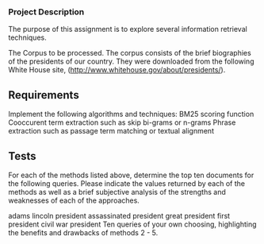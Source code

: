 
### Project Description ###

The purpose of this assignment is to explore several information retrieval techniques.

The Corpus to be processed. The corpus consists of the brief biographies of the presidents of our country. They were downloaded from the following White House site, (http://www.whitehouse.gov/about/presidents/).

## Requirements ##

Implement the following algorithms and techniques:
BM25 scoring function
Cooccurent term extraction such as skip bi-grams or n-grams
Phrase extraction such as passage term matching or textual alignment

## Tests ##

For each of the methods listed above, determine the top ten documents for the following queries. Please indicate the values returned by each of the methods as well as a brief subjective analysis of the strengths and weaknesses of each of the approaches.

adams
lincoln
president
assassinated president
great president
first president
civil war president
Ten queries of your own choosing, highlighting the benefits and drawbacks of methods 2 - 5.
